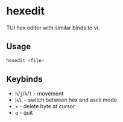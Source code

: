 # hexedit

TUI hex editor with similar binds to vi.

## Usage

```sh
hexedit <file>
```

## Keybinds

- `h`/`j`/`k`/`l` - movement
- `H`/`L` - switch between hex and ascii mode
- `x` - delete byte at cursor
- `q` - quit
